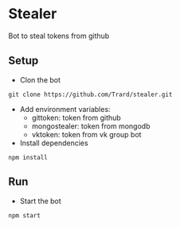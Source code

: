 # Stealer

Bot to steal tokens from github

## Setup
- Clon the bot
```
git clone https://github.com/Trard/stealer.git
```
- Add environment variables:
    - gittoken: token from github
    - mongostealer: token from mongodb
    - vktoken: token from vk group bot
- Install dependencies
```
npm install
```
## Run
- Start the bot
```
npm start
```
